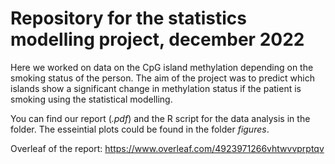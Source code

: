 # Repository for the statistics modelling project, december 2022

Here we worked on data on the CpG island methylation depending on the smoking status of the person. The aim of the project was to predict which islands show a significant change in methylation status if the patient is smoking using the statistical modelling.  

You can find our report (*.pdf*) and the R script for the data analysis in the folder. The esseintial plots could be found in the folder *figures*.

Overleaf of the report:  https://www.overleaf.com/4923971266vhtwvvprptqv



